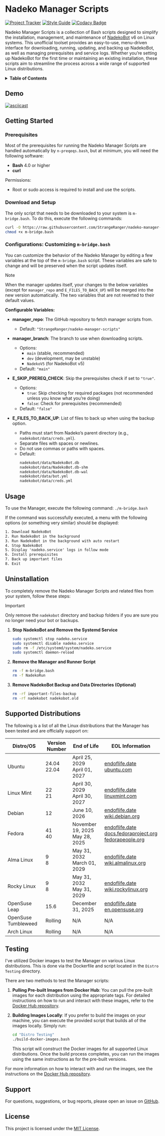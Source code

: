 # Nadeko Manager Scripts

[![Project Tracker](https://img.shields.io/badge/repo%20status-Project%20Tracker-lightgrey)](https://hthompson.dev/project-tracker#project-297718786)
[![Style Guide](https://img.shields.io/badge/code%20style-Style%20Guide-blueviolet)](https://bsg.hthompson.dev/)
[![Codacy Badge](https://app.codacy.com/project/badge/Grade/63b063408cea4065a5dbe8e7ba8fdfd2)](https://www.codacy.com/gh/StrangeRanger/nadeko-manager-scripts/dashboard?utm_source=github.com&utm_medium=referral&utm_content=StrangeRanger/nadeko-manager-scripts&utm_campaign=Badge_Grade)

Nadeko Manager Scripts is a collection of Bash scripts designed to simplify the installation, management, and maintenance of [NadekoBot](https://github.com/nadeko-bot/nadekobot) v6 on Linux systems. This unofficial toolset provides an easy-to-use, menu-driven interface for downloading, running, updating, and backing up NadekoBot, as well as managing prerequisites and service logs. Whether you’re setting up NadekoBot for the first time or maintaining an existing installation, these scripts aim to streamline the process across a wide range of supported Linux distributions.

<details>
<summary><strong>Table of Contents</strong></summary>

- [Nadeko Manager Scripts](#nadeko-manager-scripts)
  - [Demo](#demo)
  - [Getting Started](#getting-started)
    - [Prerequisites](#prerequisites)
    - [Download and Setup](#download-and-setup)
    - [Configurations: Customizing `m-bridge.bash`](#configurations-customizing-m-bridgebash)
  - [Usage](#usage)
  - [Uninstallation](#uninstallation)
  - [Supported Distributions](#supported-distributions)
  - [Testing](#testing)
  - [Support](#support)
  - [License](#license)

</details>

## Demo

[![asciicast](https://asciinema.hthompson.dev/a/3.svg)](https://asciinema.hthompson.dev/a/3)

## Getting Started

### Prerequisites

Most of the prerequisites for running the Nadeko Manager Scripts are handled automatically by `n-preqeqs.bash`, but at minimum, you will need the following software:

- **Bash** 4.0 or higher
- **curl**

Permissions:

- Root or sudo access is required to install and use the scripts.

### Download and Setup

The only script that needs to be downloaded to your system is `m-bridge.bash`. To do this, execute the following commands:

```bash
curl -O https://raw.githubusercontent.com/StrangeRanger/nadeko-manager-scripts/main/m-bridge.bash
chmod +x m-bridge.bash
```

### Configurations: Customizing `m-bridge.bash`

You can customize the behavior of the Nadeko Manager by editing a few variables at the top of the `m-bridge.bash` script. These variables are safe to change and will be preserved when the script updates itself.

> [!NOTE]
> When the manager updates itself, your changes to the below variables (except for `manager_repo` and `E_FILES_TO_BACK_UP`) will be merged into the new version automatically. The two variables that are not reverted to their default values.

**Configurable Variables:**

- **manager_repo**: The GitHub repository to fetch manager scripts from.
  - Default: `"StrangeRanger/nadeko-manager-scripts"`

- **manager_branch**: The branch to use when downloading scripts.
  - Options:
    - `main` (stable, recommended)
    - `dev` (development, may be unstable)
    - `NadekoV5` (for NadekoBot v5)
  - Default: `"main"`

- **E_SKIP_PREREQ_CHECK**: Skip the prerequisites check if set to `"true"`.
  - Options:
    - `true`: Skip checking for required packages (not recommended unless you know what you’re doing)
    - `false`: Check for prerequisites (recommended)
  - Default: `"false"`

- **E_FILES_TO_BACK_UP**: List of files to back up when using the backup option.
  - Paths must start from Nadeko’s parent directory (e.g., `nadekobot/data/creds.yml`).
  - Separate files with spaces or newlines.
  - Do not use commas or paths with spaces.
  - Default:
    ```bash
    nadekobot/data/NadekoBot.db
    nadekobot/data/NadekoBot.db-shm
    nadekobot/data/NadekoBot.db-wal
    nadekobot/data/bot.yml
    nadekobot/data/creds.yml
    ```

## Usage

To use the Manager, execute the following command: `./m-bridge.bash`

If the command was successfully executed, a menu with the following options (or something very similar) should be displayed:

```txt
1. Download NadekoBot
2. Run NadekoBot in the background
3. Run NadekoBot in the background with auto restart
4. Stop NadekoBot
5. Display 'nadeko.service' logs in follow mode
6. Install prerequisites
7. Back up important files
8. Exit
```

## Uninstallation

To completely remove the Nadeko Manager Scripts and related files from your system, follow these steps:

> [!IMPORTANT]
> Only remove the `nadekobot` directory and backup folders if you are sure you no longer need your bot or backups.

1. **Stop NadekoBot and Remove the Systemd Service**
   ```bash
   sudo systemctl stop nadeko.service
   sudo systemctl disable nadeko.service
   sudo rm -f /etc/systemd/system/nadeko.service
   sudo systemctl daemon-reload
   ```

2. **Remove the Manager and Runner Script**
   ```bash
   rm -f m-bridge.bash
   rm -f NadekoRun
   ```

3. **Remove NadekoBot Backup and Data Directories (Optional)**
   ```bash
   rm -rf important-files-backup
   rm -rf nadekobot nadekobot.old
   ```

## Supported Distributions

The following is a list of all the Linux distributions that the Manager has been tested and are officially support on:

| Distro/OS           | Version Number | End of Life                       | EOL Information                                                                                                                                                                                        |
| ------------------- | -------------- | --------------------------------- | ------------------------------------------------------------------------------------------------------------------------------------------------------------------------------------------------------ |
| Ubuntu              | 24.04<br>22.04 | April 25, 2029<br>April 01, 2027  | [endoflife.date](https://endoflife.date/ubuntu)<br>[ubuntu.com](https://ubuntu.com/about/release-cycle)                                                                                                |
| Linux Mint          | 22<br>21       | April 30, 2029<br>April 30, 2027  | [endoflife.date](https://endoflife.date/linuxmint)<br>[linuxmint.com](https://linuxmint.com/download_all.php)                                                                                          |
| Debian              | 12             | June 10, 2026                     | [endoflife.date](https://endoflife.date/debian)<br>[wiki.debian.org](https://wiki.debian.org/DebianReleases)                                                                                           |
| Fedora              | 41<br>40       | November 19, 2025<br>May 28, 2025 | [endoflife.date](https://endoflife.date/fedora)<br>[docs.fedoraproject.org](https://docs.fedoraproject.org/en-US/releases/lifecycle/)<br>[fedorapeople.org](https://fedorapeople.org/groups/schedule/) |
| Alma Linux          | 9<br>8         | May 31, 2032<br>March 01, 2029    | [endoflife.date](https://endoflife.date/almalinux)<br>[wiki.almalinux.org](https://wiki.almalinux.org/release-notes/)                                                                                  |
| Rocky Linux         | 9<br>8         | May 31, 2032<br>May 31, 2029      | [endoflife.date](https://endoflife.date/rockylinux)<br>[wiki.rockylinux.org](https://wiki.rockylinux.org/rocky/version/)                                                                               |
| OpenSuse Leap       | 15.6           | December 31, 2025                 | [endoflife.date](https://endoflife.date/opensuse)<br>[en.opensuse.org](https://en.opensuse.org/Lifetime)                                                                                               |
| OpenSuse Tumbleweed | Rolling        | N/A                               | N/A                                                                                                                                                                                                    |
| Arch Linux          | Rolling        | N/A                               | N/A                                                                                                                                                                                                    |

## Testing

I've utilized Docker images to test the Manager on various Linux distributions. This is done via the Dockerfile and script located in the `Distro Testing` directory.

There are two methods to test the Manager scripts:

1. **Pulling Pre-built Images from Docker Hub**: You can pull the pre-built images for each distribution using the appropriate tags. For detailed instructions on how to run and interact with these images, refer to the [Docker Hub repository](https://hub.docker.com/r/strangeranger/nadeko-manager-testing).
2. **Building Images Locally**: If you prefer to build the images on your machine, you can execute the provided script that builds all of the images locally. Simply run:

   ```bash
   cd "Distro Testing"
   ./build-docker-images.bash
   ```

   This script will construct the Docker images for all supported Linux distributions. Once the build process completes, you can run the images using the same instructions as for the pre-built versions.

For more information on how to interact with and run the images, see the instructions on the [Docker Hub repository](https://hub.docker.com/r/strangeranger/nadeko-manager-testing).

## Support

For questions, suggestions, or bug reports, please open an issue on [GitHub](https://github.com/StrangeRanger/nadeko-manager-scripts/issues).

## License

This project is licensed under the [MIT License](LICENSE).
